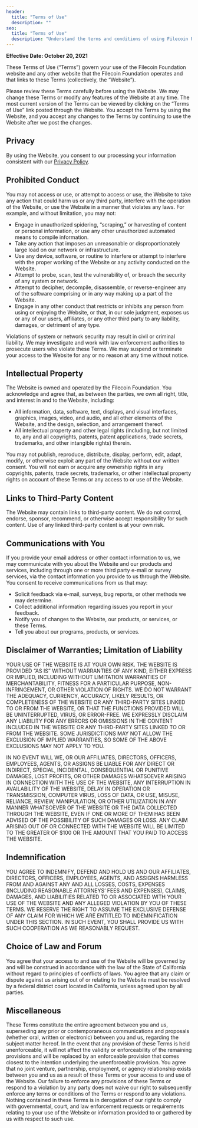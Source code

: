 ```yaml
---
header:
  title: "Terms of Use"
  description: ""
seo:
  title: "Terms of Use"
  description: "Understand the terms and conditions of using Filecoin Foundation services. Read our detailed Terms of Use for more information."
---
```


**Effective Date: October 20, 2021**

These Terms of Use (“Terms”) govern your use of the Filecoin Foundation website and any other website that the Filecoin Foundation operates and that links to these Terms (collectively, the “Website”).

Please review these Terms carefully before using the Website. We may change these Terms or modify any features of the Website at any time. The most current version of the Terms can be viewed by clicking on the “Terms of Use” link posted through the Website. You accept the Terms by using the Website, and you accept any changes to the Terms by continuing to use the Website after we post the changes.

## Privacy

By using the Website, you consent to our processing your information consistent with our [Privacy Policy](/privacy-policy).

## Prohibited Conduct

You may not access or use, or attempt to access or use, the Website to take any action that could harm us or any third party, interfere with the operation of the Website, or use the Website in a manner that violates any laws. For example, and without limitation, you may not:

- Engage in unauthorized spidering, “scraping,” or harvesting of content or personal information, or use any other unauthorized automated means to compile information.
- Take any action that imposes an unreasonable or disproportionately large load on our network or infrastructure.
- Use any device, software, or routine to interfere or attempt to interfere with the proper working of the Website or any activity conducted on the Website.
- Attempt to probe, scan, test the vulnerability of, or breach the security of any system or network.
- Attempt to decipher, decompile, disassemble, or reverse-engineer any of the software comprising or in any way making up a part of the Website.
- Engage in any other conduct that restricts or inhibits any person from using or enjoying the Website, or that, in our sole judgment, exposes us or any of our users, affiliates, or any other third party to any liability, damages, or detriment of any type.

Violations of system or network security may result in civil or criminal liability. We may investigate and work with law enforcement authorities to prosecute users who violate these Terms. We may suspend or terminate your access to the Website for any or no reason at any time without notice.

## Intellectual Property

The Website is owned and operated by the Filecoin Foundation. You acknowledge and agree that, as between the parties, we own all right, title, and interest in and to the Website, including:

- All information, data, software, text, displays, and visual interfaces, graphics, images, video, and audio, and all other elements of the Website, and the design, selection, and arrangement thereof.
- All intellectual property and other legal rights (including, but not limited to, any and all copyrights, patents, patent applications, trade secrets, trademarks, and other intangible rights) therein.

You may not publish, reproduce, distribute, display, perform, edit, adapt, modify, or otherwise exploit any part of the Website without our written consent. You will not earn or acquire any ownership rights in any copyrights, patents, trade secrets, trademarks, or other intellectual property rights on account of these Terms or any access to or use of the Website.

## Links to Third-Party Content

The Website may contain links to third-party content. We do not control, endorse, sponsor, recommend, or otherwise accept responsibility for such content. Use of any linked third-party content is at your own risk.

## Communications with You

If you provide your email address or other contact information to us, we may communicate with you about the Website and our products and services, including through one or more third party e-mail or survey services, via the contact information you provide to us through the Website. You consent to receive communications from us that may:

- Solicit feedback via e-mail, surveys, bug reports, or other methods we may determine.
- Collect additional information regarding issues you report in your feedback.
- Notify you of changes to the Website, our products, or services, or these Terms.
- Tell you about our programs, products, or services.

## Disclaimer of Warranties; Limitation of Liability

YOUR USE OF THE WEBSITE IS AT YOUR OWN RISK. THE WEBSITE IS PROVIDED “AS IS” WITHOUT WARRANTIES OF ANY KIND, EITHER EXPRESS OR IMPLIED, INCLUDING WITHOUT LIMITATION WARRANTIES OF MERCHANTABILITY, FITNESS FOR A PARTICULAR PURPOSE, NON-INFRINGEMENT, OR OTHER VIOLATION OF RIGHTS. WE DO NOT WARRANT THE ADEQUACY, CURRENCY, ACCURACY, LIKELY RESULTS, OR COMPLETENESS OF THE WEBSITE OR ANY THIRD-PARTY SITES LINKED TO OR FROM THE WEBSITE, OR THAT THE FUNCTIONS PROVIDED WILL BE UNINTERRUPTED, VIRUS, OR ERROR-FREE. WE EXPRESSLY DISCLAIM ANY LIABILITY FOR ANY ERRORS OR OMISSIONS IN THE CONTENT INCLUDED IN THE WEBSITE OR ANY THIRD-PARTY SITES LINKED TO OR FROM THE WEBSITE. SOME JURISDICTIONS MAY NOT ALLOW THE EXCLUSION OF IMPLIED WARRANTIES, SO SOME OF THE ABOVE EXCLUSIONS MAY NOT APPLY TO YOU.

IN NO EVENT WILL WE, OR OUR AFFILIATES, DIRECTORS, OFFICERS, EMPLOYEES, AGENTS, OR ASSIGNS BE LIABLE FOR ANY DIRECT OR INDIRECT, SPECIAL, INCIDENTAL, CONSEQUENTIAL OR PUNITIVE DAMAGES, LOST PROFITS, OR OTHER DAMAGES WHATSOEVER ARISING IN CONNECTION WITH THE USE OF THE WEBSITE, ANY INTERRUPTION IN AVAILABILITY OF THE WEBSITE, DELAY IN OPERATION OR TRANSMISSION, COMPUTER VIRUS, LOSS OF DATA, OR USE, MISUSE, RELIANCE, REVIEW, MANIPULATION, OR OTHER UTILIZATION IN ANY MANNER WHATSOEVER OF THE WEBSITE OR THE DATA COLLECTED THROUGH THE WEBSITE, EVEN IF ONE OR MORE OF THEM HAS BEEN ADVISED OF THE POSSIBILITY OF SUCH DAMAGES OR LOSS. ANY CLAIM ARISING OUT OF OR CONNECTED WITH THE WEBSITE WILL BE LIMITED TO THE GREATER OF $100 OR THE AMOUNT THAT YOU PAID TO ACCESS THE WEBSITE.

## Indemnification

YOU AGREE TO INDEMNIFY, DEFEND AND HOLD US AND OUR AFFILIATES, DIRECTORS, OFFICERS, EMPLOYEES, AGENTS, AND ASSIGNS HARMLESS FROM AND AGAINST ANY AND ALL LOSSES, COSTS, EXPENSES (INCLUDING REASONABLE ATTORNEYS’ FEES AND EXPENSES), CLAIMS, DAMAGES, AND LIABILITIES RELATED TO OR ASSOCIATED WITH YOUR USE OF THE WEBSITE AND ANY ALLEGED VIOLATION BY YOU OF THESE TERMS. WE RESERVE THE RIGHT TO ASSUME THE EXCLUSIVE DEFENSE OF ANY CLAIM FOR WHICH WE ARE ENTITLED TO INDEMNIFICATION UNDER THIS SECTION. IN SUCH EVENT, YOU SHALL PROVIDE US WITH SUCH COOPERATION AS WE REASONABLY REQUEST.

## Choice of Law and Forum

You agree that your access to and use of the Website will be governed by and will be construed in accordance with the law of the State of California without regard to principles of conflicts of laws. You agree that any claim or dispute against us arising out of or relating to the Website must be resolved by a federal district court located in California, unless agreed upon by all parties.

## Miscellaneous

These Terms constitute the entire agreement between you and us, superseding any prior or contemporaneous communications and proposals (whether oral, written or electronic) between you and us, regarding the subject matter hereof. In the event that any provision of these Terms is held unenforceable, it will not affect the validity or enforceability of the remaining provisions and will be replaced by an enforceable provision that comes closest to the intention underlying the unenforceable provision. You agree that no joint venture, partnership, employment, or agency relationship exists between you and us as a result of these Terms or your access to and use of the Website. Our failure to enforce any provisions of these Terms or respond to a violation by any party does not waive our right to subsequently enforce any terms or conditions of the Terms or respond to any violations. Nothing contained in these Terms is in derogation of our right to comply with governmental, court, and law enforcement requests or requirements relating to your use of the Website or information provided to or gathered by us with respect to such use.
